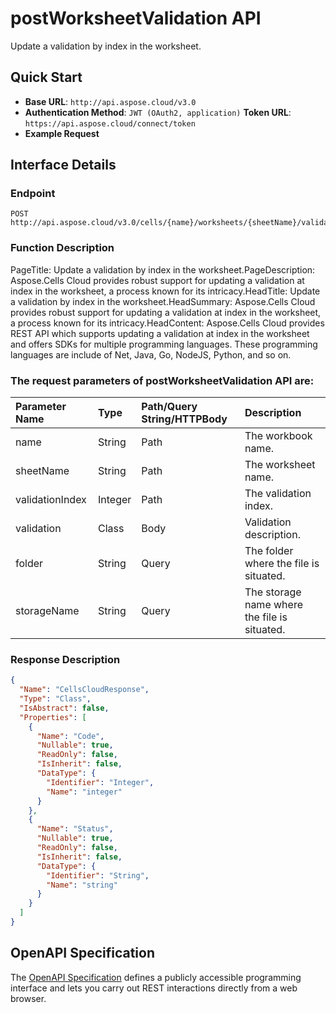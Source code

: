 # **postWorksheetValidation API**

Update a validation by index in the worksheet. 

## **Quick Start**

- **Base URL**: `http://api.aspose.cloud/v3.0`
- **Authentication Method**: `JWT (OAuth2, application)`  **Token URL**: `https://api.aspose.cloud/connect/token`
- **Example Request** 
<script src="https://gist.github.com/aspose-cells-cloud-gists/8a5b324fdf3e574dbd747c1a1e24b05d.js?file=Example30_PostWorksheetValidation.cs"></script>

## **Interface Details**

### **Endpoint** 

```
POST http://api.aspose.cloud/v3.0/cells/{name}/worksheets/{sheetName}/validations/{validationIndex}
```

### **Function Description**
PageTitle: Update a validation by index in the worksheet.PageDescription: Aspose.Cells Cloud provides robust support for updating a validation at index in the worksheet, a process known for its intricacy.HeadTitle: Update a validation by index in the worksheet.HeadSummary: Aspose.Cells Cloud provides robust support for updating a validation at index in the worksheet, a process known for its intricacy.HeadContent: Aspose.Cells Cloud provides REST API which supports updating a validation at index in the worksheet and offers SDKs for multiple programming languages. These programming languages are include of Net, Java, Go, NodeJS, Python, and so on.

### The request parameters of **postWorksheetValidation** API are: 

| Parameter Name | Type | Path/Query String/HTTPBody | Description | 
| :- | :- | :- |:- | 
|name|String|Path|The workbook name.|
|sheetName|String|Path|The worksheet name.|
|validationIndex|Integer|Path|The validation index.|
|validation|Class|Body|Validation description.|
|folder|String|Query|The folder where the file is situated.|
|storageName|String|Query|The storage name where the file is situated.|


### **Response Description**
```json
{
  "Name": "CellsCloudResponse",
  "Type": "Class",
  "IsAbstract": false,
  "Properties": [
    {
      "Name": "Code",
      "Nullable": true,
      "ReadOnly": false,
      "IsInherit": false,
      "DataType": {
        "Identifier": "Integer",
        "Name": "integer"
      }
    },
    {
      "Name": "Status",
      "Nullable": true,
      "ReadOnly": false,
      "IsInherit": false,
      "DataType": {
        "Identifier": "String",
        "Name": "string"
      }
    }
  ]
}
```

## OpenAPI Specification

The [OpenAPI Specification](https://reference.aspose.cloud/cells/#/WorksheetValidationsController/PostWorksheetValidation) defines a publicly accessible programming interface and lets you carry out REST interactions directly from a web browser.

